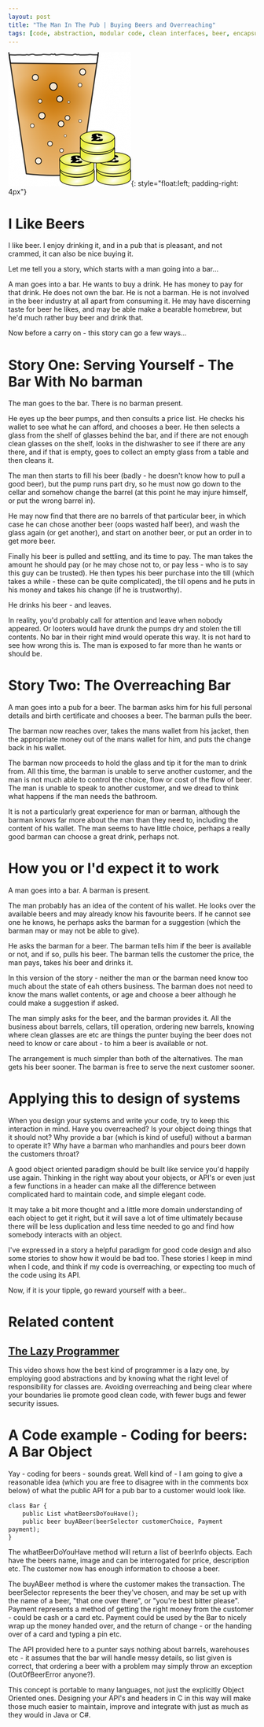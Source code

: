 ```yaml
---
layout: post
title: "The Man In The Pub | Buying Beers and Overreaching"
tags: [code, abstraction, modular code, clean interfaces, beer, encapsulation]
---
```


![Buying Beers](/galleries/2010-07-01-an-object-oriented-story-the-man-in-the-pub/buying_beer.png){: style="float:left; padding-right: 4px"}
# I Like Beers
I like beer. I enjoy drinking it, and in a pub that is pleasant, and not crammed, it can also be nice buying it.

Let me tell you a story, which starts with a man going into a bar...

A man goes into a bar. He wants to buy a drink. He has money to pay for that drink.
He does not own the bar. He is not a barman. He is not involved in the beer industry at all apart from consuming it. He may have discerning taste for beer he likes, and may be able make a bearable homebrew, but he'd much rather buy beer and drink that.

Now before a carry on - this story can go a few ways...

# Story One: Serving Yourself - The Bar With No barman

The man goes to the bar. There is no barman present.

He eyes up the beer pumps, and then consults a price list. He checks his wallet to see what he can afford, and chooses a beer.
He then selects a glass from the shelf of glasses behind the bar, and if there are not enough clean glasses on the shelf, looks in the dishwasher to see if there are any there, and if that is empty, goes to collect an empty glass from a table and then cleans it.

The man then starts to fill his beer (badly - he doesn't know how to pull a good beer), but the pump runs part dry, so he must now go down to the cellar and somehow change the barrel (at this point he may injure himself, or put the wrong barrel in).

He may now find that there are no barrels of that particular beer, in which case he can chose another beer (oops wasted half beer), and wash the glass again (or get another), and start on another beer, or put an order in to get more beer.

Finally his beer is pulled and settling, and its time to pay. The man takes the amount he should pay (or he may chose not to, or pay less - who is to say this guy can be trusted). He then types his beer purchase into the till (which takes a while - these can be quite complicated), the till opens and he puts in his money and takes his change (if he is trustworthy).

He drinks his beer - and leaves.

In reality, you'd probably call for attention and leave when nobody appeared. Or looters would have drunk the pumps dry and stolen the till contents. No bar in their right mind would operate this way. It is not hard to see how wrong this is. The man is exposed to far more than he wants or should be.

# Story Two: The Overreaching Bar

A man goes into a pub for a beer. The barman asks him for his full personal details and birth certificate and chooses a beer. The barman pulls the beer.

The barman now reaches over, takes the mans wallet from his jacket, then the appropriate money out of the mans wallet for him, and puts the change back in his wallet.

The barman now proceeds to hold the glass and tip it for the man to drink from. 
All this time, the barman is unable to serve another customer, and the man is not much able to control the choice, flow or cost of the flow of beer. 
The man is unable to speak to another customer, and we dread to think what happens if the man needs the bathroom.

It is not a particularly great experience for man or barman, although the barman knows far more about the man than they need to, including the content of his wallet. 
The man seems to have little choice, perhaps a really good barman can choose a great drink, perhaps not.

# How you or I'd expect it to work

A man goes into a bar. A barman is present.

The man probably has an idea of the content of his wallet.  He looks over the available beers and may already know his favourite beers. If he cannot see one he knows, he perhaps asks the barman for a suggestion (which the barman may or may not be able to give). 

He asks the barman for a beer. The barman tells him if the beer is available or not, and if so, pulls his beer. The barman tells the customer the price, the man pays, takes his beer and drinks it.

In this version of the story - neither the man or the barman need know too much about the state of eah others business. The barman does not need to know the mans wallet contents, or age and choose a beer although he could make a suggestion if asked.

The man simply asks for the beer, and the barman provides it. All the business about barrels, cellars, till operation, ordering new barrels, knowing where clean glasses are etc are things the punter buying the beer does not need to know or care about - to him a beer is available or not.

The arrangement is much simpler than both of the alternatives. The man gets his beer sooner. The barman is free to serve the next customer sooner. 

# Applying this to design of systems

When you design your systems and write your code, try to keep this interaction in mind. Have you overreached? Is your object doing things that it should not? Why provide a bar (which is kind of useful) without a barman to operate it? Why have a barman who manhandles and pours beer down the customers throat?

A good object oriented paradigm should be built like service you'd happily use again. Thinking in the right way about your objects, or API's or even just a few functions in a header can make all the difference between complicated hard to maintain code, and simple elegant code.

It may take a bit more thought and a little more domain understanding of each object to get it right, but it will save a lot of time ultimately because there will be less duplication and less time needed to go and find how somebody interacts with an object.

I've expressed in a story a helpful paradigm for good code design and also some stories to show how it would be bad too. These stories I keep in mind when I code, and think if my code is overreaching, or expecting too much of the code using its API.

Now, if it is your tipple, go reward yourself with a beer..

# Related content

## [The Lazy Programmer](http://www.youtube.com/watch?v=eL5o4PFuxTY)

This video shows how the best kind of programmer is a lazy one, by employing good abstractions and by knowing what the right level of responsibility for classes are. Avoiding overreaching and being clear where your boundaries lie promote good clean code, with fewer bugs and fewer security issues.

# A Code example - Coding for beers: A Bar Object

Yay - coding for beers - sounds great. Well kind of - I am going to give a reasonable idea (which you are free to disagree with in the comments box below) of what the public API for a pub bar to a customer would look like.

    class Bar {
        public List whatBeersDoYouHave();
        public beer buyABeer(beerSelector customerChoice, Payment payment);
    }
    
The whatBeerDoYouHave method will return a list of beerInfo objects. Each have the beers name, image and can be interrogated for price, description etc. The customer now has enough information to choose a beer.
    
The buyABeer method is where the customer makes the transaction. The beerSelector represents the beer they've chosen, and may be set up with the name of a beer, "that one over there", or "you're best bitter please". Payment represents a method of getting the right money from the customer - could be cash or a card etc. Payment could be used by the Bar to nicely wrap up the money handed over, and the return of change - or the handing over of a card and typing a pin etc.

The API provided here to a punter says nothing about barrels, warehouses etc - it assumes that the bar will handle messy details, so list given is correct, that ordering a beer with a problem may simply throw an exception (OutOfBeerError anyone?).

This concept is portable to many languages, not just the explicitly Object Oriented ones. Designing your API's and headers in C in this way will make those much easier to maintain, improve and integrate with just as much as they would in Java or C#.


